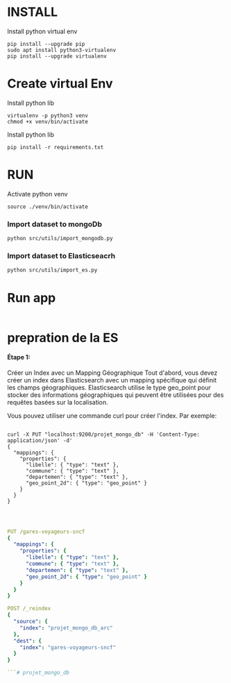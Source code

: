 
# INSTALL


Install python virtual env

```console
pip install --upgrade pip
sudo apt install python3-virtualenv
pip install --upgrade virtualenv
```

# Create virtual Env

Install python lib

```shell
virtualenv -p python3 venv
chmod +x venv/bin/activate
```
Install python lib

```shell
pip install -r requirements.txt
```

# RUN

Activate python venv
```shell
source ./venv/bin/activate
```


### Import dataset to mongoDb 
```shell
python src/utils/import_mongodb.py 
```

### Import dataset to Elasticseacrh 
```shell
python src/utils/import_es.py 
```


# Run app

```shell

```


#  prepration de la ES

#### Étape 1: 
Créer un Index avec un Mapping Géographique
Tout d'abord, vous devez créer un index dans Elasticsearch avec un mapping spécifique qui définit les champs géographiques. Elasticsearch utilise le type geo_point pour stocker des informations géographiques qui peuvent être utilisées pour des requêtes basées sur la localisation.

Vous pouvez utiliser une commande curl pour créer l'index. Par exemple:

```shell

curl -X PUT "localhost:9200/projet_mongo_db" -H 'Content-Type: application/json' -d'
{
  "mappings": {
    "properties": {
      "libelle": { "type": "text" },
      "commune": { "type": "text" },
      "departemen": { "type": "text" },
      "geo_point_2d": { "type": "geo_point" }
    }
  }
}

```

```yaml



PUT /gares-voyageurs-sncf
{
  "mappings": {
    "properties": {
      "libelle": { "type": "text" },
      "commune": { "type": "text" },
      "departemen": { "type": "text" },
      "geo_point_2d": { "type": "geo_point" }
    }
  }
}

POST /_reindex
{
  "source": {
    "index": "projet_mongo_db_arc"
  },
  "dest": {
    "index": "gares-voyageurs-sncf"
  }
}

```# projet_mongo_db
